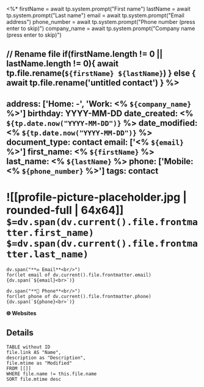 <%*
firstName  = await tp.system.prompt("First name")
lastName = await tp.system.prompt("Last name")
email = await tp.system.prompt("Email address")
phone_number = await tp.system.prompt("Phone number (press enter to skip)")
company_name = await tp.system.prompt("Company name (press enter to skip)")

// Rename file
if(firstName.length != 0 || lastName.length != 0){
	await tp.file.rename(`${firstName} ${lastName}`)
} else {
	await tp.file.rename('untitled contact')
}
%>
---
address: ['Home: -', 'Work: <% `${company_name}` %>']
birthday: YYYY-MM-DD
date_created: <% `${tp.date.now("YYYY-MM-DD")}` %>
date_modified: <% `${tp.date.now("YYYY-MM-DD")}` %>
document_type: contact
email: ['<% `${email}` %>']
first_name: <% `${firstName}` %>
last_name: <% `${lastName}` %>
phone: ['Mobile: <% `${phone_number}` %>']
tags: contact
---
# ![[profile-picture-placeholder.jpg | rounded-full | 64x64]] `$=dv.span(dv.current().file.frontmatter.first_name)` `$=dv.span(dv.current().file.frontmatter.last_name)`
```dataviewjs
dv.span("**✉ Email**<br/>")
for(let email of dv.current().file.frontmatter.email){dv.span(`${email}<br>`)}
```

```dataviewjs
dv.span("**📱 Phone**<br/>")
for(let phone of dv.current().file.frontmatter.phone){dv.span(`${phone}<br>`)}
```

**🌐 Websites**


## Details

```dataview
TABLE without ID
file.link AS "Name",
description as "Description",
file.mtime as "Modified"
FROM [[]]
WHERE file.name != this.file.name
SORT file.mtime desc 
```